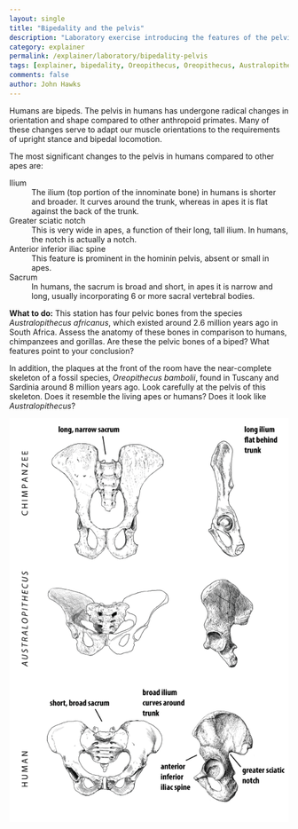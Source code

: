 ```yaml
---
layout: single 
title: "Bipedality and the pelvis" 
description: "Laboratory exercise introducing the features of the pelvis related to bipedality in hominins." 
category: explainer
permalink: /explainer/laboratory/bipedality-pelvis
tags: [explainer, bipedality, Oreopithecus, Oreopithecus, Australopithecus, bipedality, Australopithecus, laboratory, Australopithecus africanus, pelvis, pelvis, Anthropology 105] 
comments: false 
author: John Hawks 
---
```




Humans are bipeds. The pelvis in humans has undergone radical changes in orientation and shape compared to other anthropoid primates. Many of these changes serve to adapt our muscle orientations to the requirements of upright stance and bipedal locomotion. 



The most significant changes to the pelvis in humans compared to other apes are:

<dl>
<dt>Ilium</dt><dd>The ilium (top portion of the innominate bone) in humans is shorter and broader. It curves around the trunk, whereas in apes it is flat against the back of the trunk.</dd>

<dt>Greater sciatic notch</dt><dd>This is very wide in apes, a function of their long, tall ilium. In humans, the notch is actually a notch.</dd>

<dt>Anterior inferior iliac spine</dt><dd>This feature is prominent in the hominin pelvis, absent or small in apes.</dd>

<dt>Sacrum</dt><dd>In humans, the sacrum is broad and short, in apes it is narrow and long, usually incorporating 6 or more sacral vertebral bodies.</dd>

</dl>





<strong>What to do:</strong> This station has four pelvic bones from the species <em>Australopithecus africanus</em>, which existed around 2.6 million years ago in South Africa. Assess the anatomy of these bones in comparison to humans, chimpanzees and gorillas. Are these the pelvic bones of a biped? What features point to your conclusion?


In addition, the plaques at the front of the room have the near-complete skeleton of a fossil species, <em>Oreopithecus bambolii</em>, found in Tuscany and Sardinia around 8 million years ago. Look carefully at the pelvis of this skeleton. Does it resemble the living apes or humans? Does it look like <em>Australopithecus</em>? 


<div class="middle-picture">
<img src="/graphics/pelves_chimpanzee_lucy_human_2010.png" />
</div>


